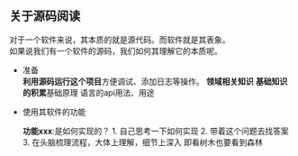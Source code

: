 关于源码阅读
----

对于一个软件来说，其本质的就是源代码。而软件就是其表象。<br/>
如果说我们有一个软件的源码，我们如何其理解它的本质呢。<br/>

- 准备<br/>
  **利用源码运行这个项目**方便调试、添加日志等操作。
  **领域相关知识**
  **基础知识的积累**基础原理 语言的api用法、用途

- 使用其软件的功能<br/>  

	**功能xxx**:是如何实现的？
			 1. 自己思考一下如何实现
			 2. 带着这个问题去找答案
			 3. 在头脑梳理流程，大体上理解，细节上深入 即看树木也要看到森林